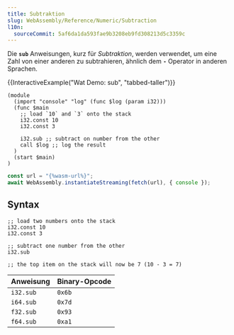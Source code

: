 ```yaml
---
title: Subtraktion
slug: WebAssembly/Reference/Numeric/Subtraction
l10n:
  sourceCommit: 5af6da1da593fae9b3208eb9fd308213d5c3359c
---
```


Die **`sub`** Anweisungen, kurz für _Subtraktion_, werden verwendet, um eine Zahl von einer anderen zu subtrahieren, ähnlich dem **`-`** Operator in anderen Sprachen.

{{InteractiveExample("Wat Demo: sub", "tabbed-taller")}}

```wat interactive-example
(module
  (import "console" "log" (func $log (param i32)))
  (func $main
    ;; load `10` and `3` onto the stack
    i32.const 10
    i32.const 3

    i32.sub ;; subtract on number from the other
    call $log ;; log the result
  )
  (start $main)
)
```

```js interactive-example
const url = "{%wasm-url%}";
await WebAssembly.instantiateStreaming(fetch(url), { console });
```

## Syntax

```wasm
;; load two numbers onto the stack
i32.const 10
i32.const 3

;; subtract one number from the other
i32.sub

;; the top item on the stack will now be 7 (10 - 3 = 7)
```

| Anweisung | Binary-Opcode |
| --------- | ------------- |
| `i32.sub` | `0x6b`        |
| `i64.sub` | `0x7d`        |
| `f32.sub` | `0x93`        |
| `f64.sub` | `0xa1`        |
